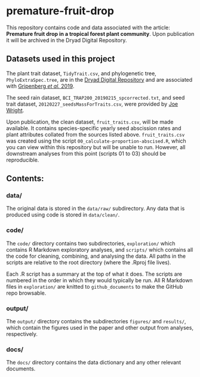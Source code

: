 # premature-fruit-drop

This repository contains code and data associated with the article: __Premature fruit drop in a tropical forest plant community__. Upon publication it will be archived in the Dryad Digital Repository.

## Datasets used in this project

The plant trait dataset, `TidyTrait.csv`, and phylogenetic tree, `PhyloExtraSpec.tree`, are in the [Dryad Digital Repository](https://doi.org/10.5061/dryad.230j5ch) and are associated with [Gripenberg _et al._ 2019](https://doi.org/10.1111/ele.13359).

The seed rain dataset, `BCI_TRAP200_20190215_spcorrected.txt`, and seed trait dataset, `20120227_seedsMassForTraits.csv`, were provided by [Joe Wright](https://stri.si.edu/scientist/s-joseph-wright).

Upon publication, the clean dataset, `fruit_traits.csv`, will be made available. It contains species-specific yearly seed abscission rates and plant attributes collated from the sources listed above. `fruit_traits.csv` was created using the script `00_calculate-proportion-abscised.R`, which you can view within this repository but will be unable to run. However, all downstream analyses from this point (scripts 01 to 03) should be reproducible.

## Contents:

### data/
The original data is stored in the `data/raw/` subdirectory. Any data that is produced using code is stored in `data/clean/`.

### code/
The `code/` directory contains two subdirectories, `exploration/` which contains R Markdown exploratory analyses, and `scripts/` which contains all the code for cleaning, combining, and analysing the data. All paths in the scripts are relative to the root directory (where the .Rproj file lives).

Each .R script has a summary at the top of what it does. The scripts are numbered in the order in which they would typically be run. All R Markdown files in `exploration/` are knitted to `github_documents` to make the GitHub repo browsable.

### output/
The `output/` directory contains the subdirectories `figures/` and `results/`, which contain the figures used in the paper and other output from analyses, respectively.

### docs/
The `docs/` directory contains the data dictionary and any other relevant documents.

